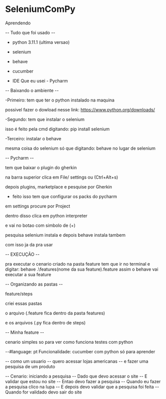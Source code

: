 # SeleniumComPy
Aprendendo

-- Tudo que foi usado --

- python 3.11.1 (ultima versao)
- selenium 
- behave
- cucumber

- IDE Que eu usei -
  Pycharm
  
 -- Baixando o ambiente --
 
 -Primeiro: tem que ter o python instalado na maquina
 
 possivel fazer o dowload nesse link: https://www.python.org/downloads/
 
 -Segundo: tem que instalar o selenium
 
 isso é feito pela cmd digitando: pip install selenium
 
 -Terceiro: instalar o behave
 
 mesma coisa do selenium só que digitando: behave no lugar de selenium
 
-- Pycharm -- 

tem que baixar o plugin do gherkin 

na barra superior clica em File/ settings ou (Ctrl+Alt+s)

depois plugins, marketplace e pesquise por Gherkin 

- feito isso tem que configurar os packs do pycharm 
 
 em settings procure por Project
 
 dentro disso clica em python interpreter
 
 e vai no botao com simbolo de (+)
 
pesquisa selenium instala e depois behave instala tambem 

com isso ja da pra usar 

-- EXECUÇÃO --

pra executar o cenario criado na pasta feature 
tem que ir no terminal e digitar: behave .\features\(nome da sua feature).feature
assim o behave vai executar a sua feature 

-- Organizando as pastas --

feature/steps 

criei essas pastas 

o arquivo (.feature fica dentro da pasta features)

e os arquivos (.py fica dentro de steps)

-- Minha feature --

cenario simples so para ver como funciona testes com python 

--#language: pt
  Funcionalidade: cucumber com python só para aprender

--   como um usuario
--   quero acessar lojas americanas
--   e fazer uma pesquisa de um produto

--   Cenario: iniciando a pesquisa
--      Dado que devo acessar o site
--      E validar que estou no site
--      Entao devo fazer a pesquisa
--      Quando eu fazer a pesquisa clico na lupa
--      E depois devo validar que a pesquisa foi feita
--      Quando for validado devo sair do site 
